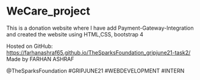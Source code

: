 # WeCare_project
This is a donation website where I have add Payment-Gateway-Integration and created the website using HTML,CSS, bootstrap 4

Hosted on GitHub: https://farhanashraf65.github.io/TheSparksFoundation_gripjune21-task2/
Made by FARHAN ASHRAF

@TheSparksFoundation #GRIPJUNE21 #WEBDEVELOPMENT #INTERN
